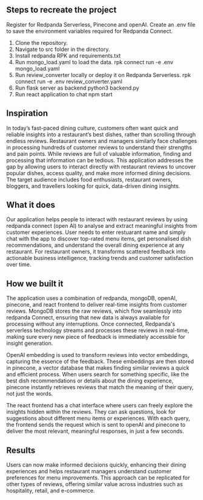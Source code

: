 ## Steps to recreate the project

Register for Redpanda Serverless, Pinecone and openAI. Create an .env file to save the environment variables required for Redpanda Connect.

1. Clone the repository.
2. Navigate to src folder in the directory.
3. Install redpanda RPK and requirements.txt
4. Run mongo_load.yaml to load the data.
   rpk connect run -e .env mongo_load.yaml
5. Run review_converter locally or deploy it on Redpanda Serverless.
    rpk connect run -e .env review_converter.yaml
6. Run flask server as backend
    python3 backend.py
7. Run react application to chat
   npm start



## Inspiration

In today’s fast-paced dining culture, customers often want quick and reliable insights into a restaurant’s best dishes, rather than scrolling through endless reviews. Restaurant owners and managers similarly face challenges in processing hundreds of customer reviews to understand their strengths and pain points. While reviews are full of valuable information, finding and processing that information can be tedious. This application addresses the gap by allowing users to interact directly with restaurant reviews to uncover popular dishes, access quality, and make more informed dining decisions. The target audience includes food enthusiasts, restaurant owners, bloggers, and travellers looking for quick, data-driven dining insights.

## What it does

Our application helps people to interact with restaurant reviews by using redpanda connect (open AI) to analyse and extract meaningful insights from customer experiences. User needs to enter restuarant name and simply chat with the app to discover top-rated menu items, get personalised dish recommendations, and understand the overall dining experience at any restaurant. For restaurant owners, it transforms scattered feedback into actionable business intelligence, tracking trends and customer satisfaction over time.

## How we built it

The application uses a combination of redpanda, mongoDB, openAI, pinecone, and react frontend to deliver real-time insights from customer reviews. MongoDB stores the raw reviews, which flow seamlessly into redpanda Connect, ensuring that new data is always available for processing without any interruptions. Once connected, Redpanda's serverless technology streams and processes these reviews in real-time, making sure every new piece of feedback is immediately accessible for insight generation.

OpenAI embedding is used to transform reviews into vector embeddings, capturing the essence of the feedback. These embeddings are then stored in pinecone, a vector database that makes finding similar reviews a quick and efficient process. When users search for something specific, like the best dish recommendations or details about the dining experience, pinecone instantly retrieves reviews that match the meaning of their query, not just the words.

The react frontend has a chat interface where users can freely explore the insights hidden within the reviews. They can ask questions, look for suggestions about different menu items or experiences. With each query, the frontend sends the request which is sent to openAI and pinecone to deliver the most relevant, meaningful responses, in just a few seconds.

## Results

Users can now make informed decisions quickly, enhancing their dining experiences and helps restaurant managers understand customer preferences for menu improvements. This approach can be replicated for other types of reviews, offering similar value across industries such as hospitality, retail, and e-commerce.
